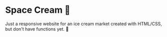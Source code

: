 # Space Cream 🍦

Just a responsive website for an ice cream market created with HTML/CSS, but don't have functions yet. :construction: